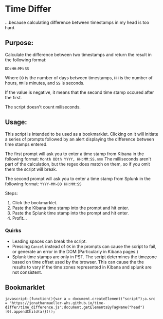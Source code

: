 # Time Differ

...because calculating difference between timestamps in my head is too hard.

## Purpose:
Calculate the difference between two timestamps and return the result in the following format: 

`DD:HH:MM:SS`

Where `DD` is the number of days between timestamps, `HH` is the number of hours, `MM` is minutes, and `SS` is seconds.

If the value is negative, it means that the second time stamp occured after the first.

The script doesn't count miliseconds.

## Usage:
This script is intended to be used as a bookmarklet. Clicking on it will initiate a series of prompts followed by an alert displaying the difference between time stamps entered.

The first prompt will ask you to enter a time stamp from Kibana in the following format:
`Month DDth YYYY, HH:MM:SS.mmm`
The milliseconds aren't part of the calculation, but the regex does match on them, so if you omit them the script will break.

The second prompt will ask you to enter a time stamp from Splunk in the following format:
`YYYY-MM-DD HH:MM:SS`

Steps:
1. Click the bookmarklet.
2. Paste the Kibana time stamp into the prompt and hit enter.
3. Paste the Splunk time stamp into the prompt and hit enter.
4. Profit...

### Quirks

- Leading spaces can break the script.
- Pressing `Cancel` instead of `OK` in the prompts can cause the script to fail, or generate an error in the DOM (Particularly in Kibana pages.)
- Splunk time stamps are only in PST. The script determines the timezone based on time offset used by the browser. This can cause the the results to vary if the time zones represented in Kibana and splunk are not consistent.



## Bookmarklet
```
javascript:(function(){var a = document.createElement("script");a.src = "https://jonathanmueller-whs.github.io/time-differ/time_difference.js";document.getElementsByTagName("head")[0].appendChild(a)})();
```